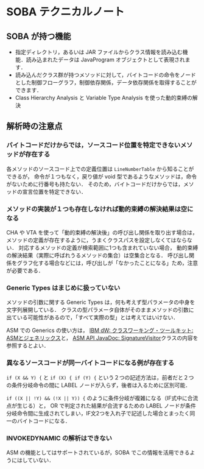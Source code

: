 
# SOBA テクニカルノート

## SOBA が持つ機能

 * 指定ディレクトリ，あるいは JAR ファイルからクラス情報を読み込む機能．読み込まれたデータは JavaProgram オブジェクトとして表現されます．
 * 読み込んだクラス群が持つメソッドに対して，バイトコードの命令をノードとした制御フローグラフ，制御依存関係，データ依存関係を取得することができます． 
 * Class Hierarchy Analysis と Variable Type Analysis を使った動的束縛の解決


## 解析時の注意点

### バイトコードだけからでは，ソースコード位置を特定できないメソッドが存在する

各メソッドのソースコード上での定義位置は `LineNumberTable` から知ることができるが，
命令が１つもなく，戻り値が void 型であるようなメソッドは，命令がないために行番号も持たない．
そのため，バイトコードだけからでは，メソッドの宣言位置を特定できない．



### メソッドの実装が１つも存在しなければ動的束縛の解決結果は空になる

CHA や VTA を使って「動的束縛の解決後」の呼び出し関係を取り出す場合は，
メソッドの定義が存在するように，うまくクラスパスを設定しなくてはならない．
対応するメソッドの定義が検索範囲に1つも含まれていない場合，
動的束縛の解決結果（実際に呼ばれうるメソッドの集合）は空集合となる．
呼び出し関係をグラフ化する場合などには，呼び出しが「なかったことになる」ため，注意が必要である．


### Generic Types はまじめに扱っていない

メソッドの引数に関する Generic Types は，何も考えず型パラメータの中身を文字列展開している．
クラスの型パラメータ自体がそのままメソッドの引数に出ている可能性があるので，「すべて実際の型」とは考えてはいけない．

ASM での Generics の使い方は，
[IBM dW: クラスワーキング・ツールキット: ASMとジェネリックス](http://www.ibm.com/developerworks/jp/java/library/j-cwt02076/)と，
[ASM API JavaDoc: SignatureVisitor](http://www.docjar.com/docs/api/org/objectweb/asm/signature/SignatureVisitor.html)クラスの内容を参照するとよい．


### 異なるソースコードが同一バイトコードになる例が存在する

`if (X && Y) {` と `if (X) { if (Y) {` という２つの記述方法は，前者だと２つの条件分岐命令の間に LABEL ノードが入らず，後者は入るために区別可能．

`if ((X || !Y) && (!X || Y)) {` のように条件分岐が複雑になる（IF式中に合流点が生じる）と，
OR で判定された結果が合流するための LABEL ノードが条件分岐命令間に生成されてしまい，IF文2つを入れ子で記述した場合とまったく同一のバイトコードになる．


### INVOKEDYNAMIC の解析はできない

ASM の機能としてはサポートされているが，SOBA でこの情報を活用できるようにはしていない．

